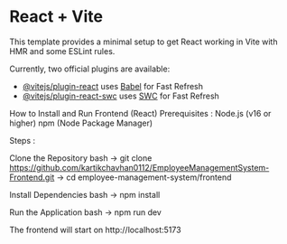 # React + Vite

This template provides a minimal setup to get React working in Vite with HMR and some ESLint rules.

Currently, two official plugins are available:

- [@vitejs/plugin-react](https://github.com/vitejs/vite-plugin-react/blob/main/packages/plugin-react/README.md) uses [Babel](https://babeljs.io/) for Fast Refresh
- [@vitejs/plugin-react-swc](https://github.com/vitejs/vite-plugin-react-swc) uses [SWC](https://swc.rs/) for Fast Refresh


How to Install and Run
Frontend (React)
Prerequisites :
Node.js (v16 or higher)
npm (Node Package Manager)

Steps :

Clone the Repository
bash
-> git clone https://github.com/kartikchavhan0112/EmployeeManagementSystem-Frontend.git
-> cd employee-management-system/frontend

Install Dependencies
bash
-> npm install

Run the Application
bash
-> npm run dev

The frontend will start on http://localhost:5173